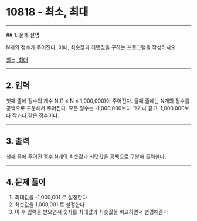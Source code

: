 # 10818 -  최소, 최대

<hr/>
## 1. 문제 설명

N개의 정수가 주어진다. 이때, 최솟값과 최댓값을 구하는 프로그램을 작성하시오.

[최소, 최대](<https://www.acmicpc.net/problem/10818>)

------

## 2. 입력

첫째 줄에 정수의 개수 N (1 ≤ N ≤ 1,000,000)이 주어진다. 둘째 줄에는 N개의 정수를 공백으로 구분해서 주어진다. 모든 정수는 -1,000,000보다 크거나 같고, 1,000,000보다 작거나 같은 정수이다.

------

## 3. 출력

첫째 줄에 주어진 정수 N개의 최솟값과 최댓값을 공백으로 구분해 출력한다.

------

## 4. 문제 풀이

1. 최대값을 -1,000,001 로 설정한다
2. 최솟값을 1,000,001 로 설정한다
3. 이 후 입력을 받으면서 숫자를 최대값과 최솟값을 비교하면서 변경해준다